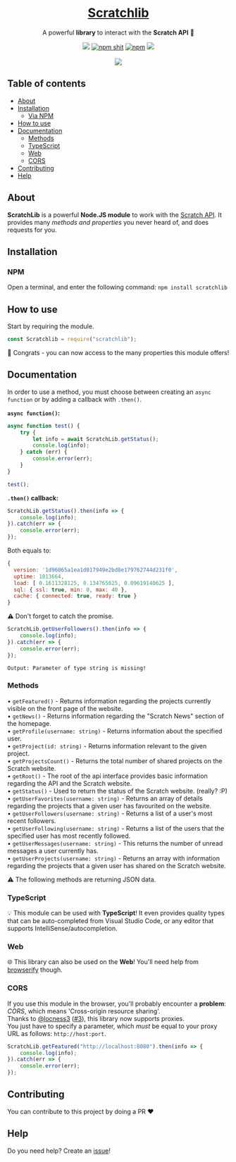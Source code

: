 <div align="center">
    <h1><a href="https://www.npmjs.com/package/scratchlib">Scratchlib</a></h1>
    <p>A powerful <b>library</b> to interact with the <b>Scratch API</b> 🚀</p>
    <p>
        <a href="https://github.com/mazzlabs/ScratchLib/actions/workflows/nodejs.yml"><img src="https://github.com/mazzlabs/ScratchLib/actions/workflows/nodejs.yml/badge.svg"></a>
        <a href="https://www.npmjs.com/package/scratchlib"><img src="https://img.shields.io/npm/v/scratchlib" alt="npm shit"></a>
        <a href="https://www.npmjs.com/package/scratchlib"><img alt="npm" src="https://img.shields.io/npm/dt/scratchlib"></a>
	    <img src="https://badges.depfu.com/badges/5fab262081d9c5203c68a017d4220151/overview.svg" />
        <br><br>
        <a href="https://nodei.co/npm/scratchlib/"><img src="https://nodei.co/npm/scratchlib.png?downloads=true"></a>
    </p>
</div>

## Table of contents
- [About](#About)
- [Installation](#Installation)
    - [Via NPM](#NPM)
- [How to use](#How-to-use)
- [Documentation](#Documentation)
    - [Methods](#Methods)
    - [TypeScript](#TypeScript)
    - [Web](#Web)
    - [CORS](#CORS)
- [Contributing](#Contributing)
- [Help](#Help)

## About
**ScratchLib** is a powerful **Node.JS module** to work with the [Scratch API](https://en.scratch-wiki.info/wiki/Scratch_API_(2.0)).
It provides many *methods and properties* you never heard of, and does requests for you.

## Installation
### NPM
Open a terminal, and enter the following command: ```npm install scratchlib```

## How to use
Start by requiring the module.
```javascript
const Scratchlib = require("scratchlib");
```
:tada: Congrats - you can now access to the many properties this module offers!

## Documentation
In order to use a method, you must choose between creating an `async function` or by adding a callback with `.then()`. <br>

**`async function()`:**
```javascript
async function test() {
    try {
	    let info = await ScratchLib.getStatus();
	    console.log(info);
    } catch (err) {
        console.error(err);
    }
}

test();
```
**`.then()` callback:**
```javascript
ScratchLib.getStatus().then(info => {
	console.log(info);
}).catch(err => {
	console.error(err);
});
```
Both equals to:
```javascript
{
  version: '1d96065a1ea1d017949e2bd8e179762744d231f0',
  uptime: 1013664,
  load: [ 0.1611328125, 0.134765625, 0.09619140625 ],
  sql: { ssl: true, min: 0, max: 40 },
  cache: { connected: true, ready: true }
}
```
:warning: Don't forget to catch the promise.
```javascript
ScratchLib.getUserFollowers().then(info => {
	console.log(info);
}).catch(err => {
	console.error(err);
});
```

```
Output: Parameter of type string is missing!
```

### Methods
• ```getFeatured()``` - Returns information regarding the projects currently visible on the front page of the website. <br>
• ```getNews()``` - Returns information regarding the "Scratch News" section of the homepage. <br>
• ```getProfile(username: string)``` - Returns information about the specified user. <br>
• ```getProject(id: string)``` - Returns information relevant to the given project. <br>
• ```getProjectsCount()``` - Returns the total number of shared projects on the Scratch website. <br> 
• ```getRoot()``` - The root of the api interface provides basic information regarding the API and the Scratch website. <br> 
• ```getStatus()``` - Used to return the status of the Scratch website. (really? :P) <br>
• ```getUserFavorites(username: string)``` - Returns an array of details regarding the projects that a given user has favourited on the website. <br> 
• ```getUserFollowers(username: string)``` - Returns a list of a user's most recent followers. <br>
• ```getUserFollowing(username: string)``` - Returns a list of the users that the specified user has most recently followed. <br> 
• ```getUserMessages(username: string)``` - This returns the number of unread messages a user currently has. <br>
• ```getUserProjects(username: string)``` - Returns an array with information regarding the projects that a given user has shared on the Scratch website. 

:warning: The following methods are returning JSON data.

### TypeScript
:bulb: This module can be used with **TypeScript**! It even provides quality types that can be auto-completed from Visual Studio Code, or any editor that supports IntelliSense/autocompletion. 

### Web
:globe_with_meridians: This library can also be used on the **Web**! You'll need help from [browserify](https://browserify.org) though.

### CORS
If you use this module in the browser, you'll probably encounter a **problem**: *CORS*, which means 'Cross-origin resource sharing'. <br>
Thanks to [@locness3](https://github.com/locness3) ([#3](https://github.com/mazzlabs/ScratchLib/issues/3)), this library now supports proxies. <br> 
You just have to specify a parameter, which *must* be equal to your proxy URL as follows: ```http://host:port```.
```javascript
ScratchLib.getFeatured("http://localhost:8080").then(info => {
	console.log(info);
}).catch(err => {
	console.error(err);
});
```

## Contributing
You can contribute to this project by doing a PR :heart:

## Help
Do you need help? Create an [issue](https://github.com/mazzlabs/ScratchLib/issues/new)!
